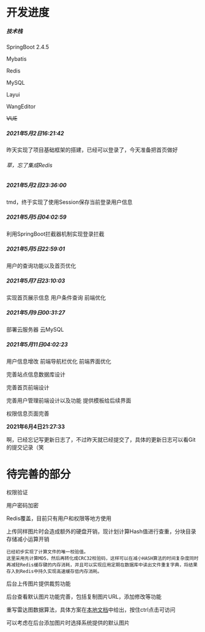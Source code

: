 # 开发进度

##### 技术栈

SpringBoot 2.4.5

Mybatis

Redis

MySQL

Layui

WangEditor

~~VUE~~

##### 2021年5月2日16:21:42

昨天实现了项目基础框架的搭建，已经可以登录了，今天准备把首页做好

###### 草，忘了集成Redis

##### 2021年5月2日23:36:00

tmd，终于实现了使用Session保存当前登录用户信息

##### 2021年5月5日04:02:59

利用SpringBoot拦截器机制实现登录拦截

##### 2021年5月5日22:59:01

用户的查询功能以及首页优化

##### 2021年5月7日23:10:03

实现首页展示信息 用户条件查询 前端优化

##### 2021年5月9日00:31:27

部署云服务器 云MySQL

##### 2021年5月11日04:02:23

用户信息增改 前端导航栏优化 前端界面优化

完善站点信息数据库设计

完善首页前端设计

完善用户管理前端设计以及功能 提供模板给后续界面

权限信息页面完善

**2021年6月4日21:27:33**

啊，已经忘记写更新日志了，不过昨天就已经提交了，具体的更新日志可以看Git的提交记录（笑

# 待完善的部分

权限验证

用户密码加密

Redis覆盖，目前只有用户和权限等地方使用

上传同样图片时会造成额外的硬盘开销，现计划计算Hash值进行查重，分块目录存储减小运算开销

```
已经初步实现了计算文件的唯一校验值。
这里采用先计算MD5，然后再转化成CRC32校验码，这样可以在减小HASH算法的时间复杂度同时再减轻Redis缓存键的内存消耗，并且可以实现应用定期在数据库中读出文件重复字典，将结果存入到Redis中持久实现高速缓存低内存消耗。
```

后台上传图片提供裁剪功能

后台查看默认图片功能完善，包括复制图片URL，添加修改等功能

重写雷达图数据算法，具体方案在[本地文档](改进方案.docx)中给出，按住ctrl点击可访问

可以考虑在后台添加图片时选择系统提供的默认图片	